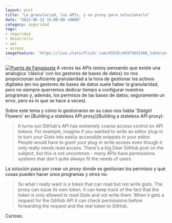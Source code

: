 ```yaml
---
layout: post
title: "La granulariad, las APIs, y un proxy para solucionarlo"
date: "2022-06-13 15:00:00 +0000"
category: seguridad
tags:
- seguridad
- desarrollo
- api
- acceso
imagefeature: 'https://live.staticflickr.com/65535/49373632368_1a5dcce433.jpg'
---
```

<a href="https://flickr.com/photos/fernand0/49373632368/" title="Puerta de Famagusta "><img src="https://live.staticflickr.com/65535/49373632368_1a5dcce433.jpg" alt="Puerta de Famagusta " class="img-responsive img-centered"></a>
A veces las APIs (estoy pensando que existe una analogíca 'clásica' con los gestores de bases de datos) no nos proporcionan suficiente granularidad a la hora de gestionar los activos digitales (en los gestores de bases de datos suele haber la granularidad, pero no siempre querremos dedicar tiempo a configurar nuestros programas y, además, los permisos de las bases de datos; seguramente un error, pero es lo que se hace a veces).

Sobre este tema y cómo lo gestionaron en su caso nos habla 'Statgirl Flowers' en [Building a stateless API proxy](Building a stateless API proxy):

> It turns out GitHub's API has extremely coarse access control on API tokens. For example, imagine if you wanted to write an editor plug-in to turn your Gists into easily-accessible snippets in your editor. People would have to grant your plug-in write access even though it only really needs read access. There's a big Dear GitHub post on the subject, but this is not uncommon - many APIs have permissions systems that don't quite always fit the needs of users.

La solución pasa por crear un *proxy* donde se gestionan los permisos y qué cosas pueden hacer unos programas y otros no.

> So what I really want is a token that can read but not write gists. The proxy can issue its own token. It can keep track of the fact that the token is only allowed to read Gists and not write them. When it gets a request for the GitHub API it can check permissions before forwarding the request and the real token to GitHub.

Curioso.
